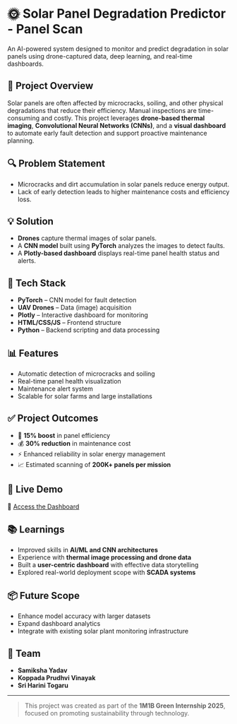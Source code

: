 # 🌞 Solar Panel Degradation Predictor - Panel Scan

An AI-powered system designed to monitor and predict degradation in solar panels using drone-captured data, deep learning, and real-time dashboards.

## 🚀 Project Overview

Solar panels are often affected by microcracks, soiling, and other physical degradations that reduce their efficiency. Manual inspections are time-consuming and costly. This project leverages **drone-based thermal imaging**, **Convolutional Neural Networks (CNNs)**, and a **visual dashboard** to automate early fault detection and support proactive maintenance planning.

## 🔍 Problem Statement

- Microcracks and dirt accumulation in solar panels reduce energy output.
- Lack of early detection leads to higher maintenance costs and efficiency loss.

## 💡 Solution

- **Drones** capture thermal images of solar panels.
- A **CNN model** built using **PyTorch** analyzes the images to detect faults.
- A **Plotly-based dashboard** displays real-time panel health status and alerts.

## 🧠 Tech Stack

- **PyTorch** – CNN model for fault detection  
- **UAV Drones** – Data (image) acquisition  
- **Plotly** – Interactive dashboard for monitoring  
- **HTML/CSS/JS** – Frontend structure  
- **Python** – Backend scripting and data processing

## 📊 Features

- Automatic detection of microcracks and soiling  
- Real-time panel health visualization  
- Maintenance alert system  
- Scalable for solar farms and large installations

## ✅ Project Outcomes

- 🔺 **15% boost** in panel efficiency  
- 💰 **30% reduction** in maintenance cost  
- ⚡ Enhanced reliability in solar energy management  
- 📈 Estimated scanning of **200K+ panels per mission**

## 📎 Live Demo

🔗 [Access the Dashboard](https://panel-scan-brown.vercel.app)

## 📚 Learnings

- Improved skills in **AI/ML and CNN architectures**
- Experience with **thermal image processing and drone data**
- Built a **user-centric dashboard** with effective data storytelling
- Explored real-world deployment scope with **SCADA systems**

## 📦 Future Scope

- Enhance model accuracy with larger datasets  
- Expand dashboard analytics  
- Integrate with existing solar plant monitoring infrastructure

## 👥 Team

- **Samiksha Yadav**  
- **Koppada Prudhvi Vinayak**  
- **Sri Harini Togaru**

---

> This project was created as part of the **1M1B Green Internship 2025**, focused on promoting sustainability through technology.
